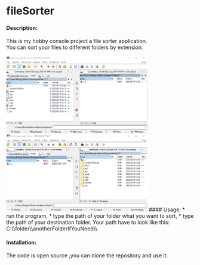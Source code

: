 # fileSorter
#### Description:   
This is my hobby console project a file sorter application.  
You can sort your files to different folders by extension.  

<img src="imgs/folder1-2.png" width=75% height=75%>
#### Usage:  
* run the program,  
* type the path of your folder what you want to sort,  
* type the path of your destination folder.  
Your path have to look like this:  C:\\folder\\anotherFolderIfYouNeed\\  

#### Installation:  
The code is open source ,you can clone the repository and use it. 
